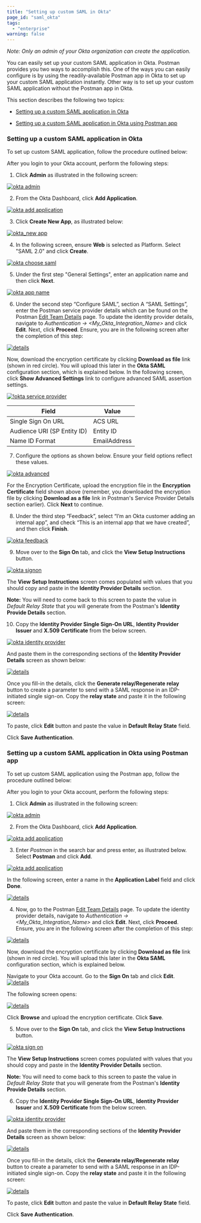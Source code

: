 ```yaml
---
title: "Setting up custom SAML in Okta"
page_id: "saml_okta"
tags: 
  - "enterprise"
warning: false
---
```


*Note: Only an admin of your Okta organization can create the application.*

You can easily set up your custom SAML application in Okta. Postman provides you two ways to accomplish this. One of the ways you can easily configure is by using the readily-available Postman app in Okta to set up your custom SAML application instantly. Other way is to set up your custom SAML application without the Postman app in Okta.

This section describes the following two topics:

* [Setting up a custom SAML application in Okta](#setting-up-a-custom-saml-application-in-okta)

* [Setting up a custom SAML application in Okta using Postman app](#setting-up-a-custom-saml-application-in-okta-using-postman-app)


### Setting up a custom SAML application in Okta

To set up custom SAML application, follow the procedure outlined below: 

After you login to your Okta account, perform the following steps:

1. Click **Admin** as illustrated in the following screen:

[![okta admin](https://s3.amazonaws.com/postman-static-getpostman-com/postman-docs/Okta-SAML2.png)](https://s3.amazonaws.com/postman-static-getpostman-com/postman-docs/Okta-SAML2.png)

2. From the Okta Dashboard, click **Add Application**.

[![okta add application](https://s3.amazonaws.com/postman-static-getpostman-com/postman-docs/Okta-Add-Application1.png)](https://s3.amazonaws.com/postman-static-getpostman-com/postman-docs/Okta-Add-Application1.png) 
  
3. Click **Create New App**, as illustrated below:

[![okta_new app](https://s3.amazonaws.com/postman-static-getpostman-com/postman-docs/Okta-Create-Application1.png)](https://s3.amazonaws.com/postman-static-getpostman-com/postman-docs/Okta-Create-Application1.png)

4. In the following screen, ensure **Web** is selected as Platform. Select "SAML 2.0" and click **Create**.

[![okta choose saml](https://s3.amazonaws.com/postman-static-getpostman-com/postman-docs/Okta-Choose-SAML1.png)](https://s3.amazonaws.com/postman-static-getpostman-com/postman-docs/Okta-Choose-SAML1.png)

5. Under the first step "General Settings", enter an application name and then click **Next**.

[![okta app name](https://s3.amazonaws.com/postman-static-getpostman-com/postman-docs/okta_app_name.png)](https://s3.amazonaws.com/postman-static-getpostman-com/postman-docs/okta_app_name.png)

6. Under the second step “Configure SAML”, section A “SAML Settings”, enter the Postman service provider details which can be found on the Postman [Edit Team Details](https://go.postman.co/settings/team/general) page. To update the identity provider details, navigate to *Authentication -> <My_Okta_Integration_Name>* and click **Edit**. Next, click **Proceed**. Ensure, you are in the following screen after the completion of this step:

[![details](https://s3.amazonaws.com/postman-static-getpostman-com/postman-docs/Okta-IDP-Details.png)](https://s3.amazonaws.com/postman-static-getpostman-com/postman-docs/ENT-identity-provider-details.png)

Now, download the encryption certificate by clicking **Download as file** link (shown in red circle). You will upload this later in the **Okta SAML** configuration section, which is explained below. In the following screen, click **Show Advanced Settings** link to configure advanced SAML assertion settings.

[![!okta service provider](https://s3.amazonaws.com/postman-static-getpostman-com/postman-docs/okta_service_provider.png)](https://s3.amazonaws.com/postman-static-getpostman-com/postman-docs/okta_service_provider.png)

| **Field** | **Value** |
| --- | --- |
| Single Sign On URL | ACS URL |
| Audience URI (SP Entity ID) | Entity ID |
| Name ID Format | EmailAddress |
 
7. Configure the options as shown below. Ensure your field options reflect these values.

[![okta advanced](https://s3.amazonaws.com/postman-static-getpostman-com/postman-docs/Okta-SAML-Adv-Settings.png)](https://s3.amazonaws.com/postman-static-getpostman-com/postman-docs/Okta-SAML-Adv-Settings.png)
 
For the Encryption Certificate, upload the encryption file in the **Encryption Certificate** field shown above (remember, you downloaded the encryption file by clicking **Download as a file** link in Postman's Service Provider Details section earlier). Click **Next** to continue.

8. Under the third step “Feedback”, select “I’m an Okta customer adding an internal app”, and check “This is an internal app that we have created”, and then click **Finish**.

[![okta feedback](https://s3.amazonaws.com/postman-static-getpostman-com/postman-docs/okta_feedback.png)](https://s3.amazonaws.com/postman-static-getpostman-com/postman-docs/okta_feedback.png)
  
9. Move over to the **Sign On** tab, and click the **View Setup Instructions** button.

[![okta signon](https://s3.amazonaws.com/postman-static-getpostman-com/postman-docs/okta_sign_on.png)](https://s3.amazonaws.com/postman-static-getpostman-com/postman-docs/okta_sign_on.png)
  
The **View Setup Instructions** screen comes populated with values that you should copy and paste in the **Identity Provider Details** section. 

**Note:** You will need to come back to this screen to paste the value in *Default Relay State* that you will generate from the Postman's **Identity Provide Details** section. 
  
10. Copy the **Identity Provider Single Sign-On URL**, **Identity Provider Issuer** and **X.509 Certificate** from the below screen.

[![okta identity provider](https://s3.amazonaws.com/postman-static-getpostman-com/postman-docs/okta_identity_provider1.png)](https://s3.amazonaws.com/postman-static-getpostman-com/postman-docs/okta_identity_provider1.png)

And paste them in the corresponding sections of the **Identity Provider Details** screen as shown below:

[![details](https://s3.amazonaws.com/postman-static-getpostman-com/postman-docs/Okta-IDP-Details3.png)](https://s3.amazonaws.com/postman-static-getpostman-com/postman-docs/Okta-IDP-Details3.png)

Once you fill-in the details, click the **Generate relay/Regenerate relay** button to create a parameter to send with a SAML response in an IDP-initiated single sign-on. Copy the **relay state** and paste it in the following screen:

[![details](https://s3.amazonaws.com/postman-static-getpostman-com/postman-docs/Okta-Relay-State.png)](https://s3.amazonaws.com/postman-static-getpostman-com/postman-docs/Okta-IDP-Details3.png)

To paste, click **Edit** button and paste the value in **Default Relay State** field. 

Click **Save Authentication**. 

### Setting up a custom SAML application in Okta using Postman app

To set up custom SAML application using the Postman app, follow the procedure outlined below:

After you login to your Okta account, perform the following steps:

1. Click **Admin** as illustrated in the following screen:

[![okta admin](https://s3.amazonaws.com/postman-static-getpostman-com/postman-docs/Okta-SAML2.png)](https://s3.amazonaws.com/postman-static-getpostman-com/postman-docs/Okta-SAML2.png)

2.  From the Okta Dashboard, click **Add Application**.

[![okta add application](https://s3.amazonaws.com/postman-static-getpostman-com/postman-docs/Okta-Add-Application1.png)](https://s3.amazonaws.com/postman-static-getpostman-com/postman-docs/Okta-Add-Application1.png)

3. Enter *Postman* in the search bar and press enter, as illustrated below. Select **Postman** and click **Add**.  

[![okta add application](https://s3.amazonaws.com/postman-static-getpostman-com/postman-docs/Okta-New-Integ1A.png)](https://s3.amazonaws.com/postman-static-getpostman-com/postman-docs/Okta-New-Integ1A.png)

In the following screen, enter a name in the **Application Label** field and click **Done**.

[![details](https://s3.amazonaws.com/postman-static-getpostman-com/postman-docs/Okta-New-Integ2A.png)](https://s3.amazonaws.com/postman-static-getpostman-com/postman-docs/Okta-New-Integ2A.png)

4. Now, go to the Postman [Edit Team Details](https://go.postman.co/settings/team/general) page. To update the identity provider details, navigate to *Authentication -> <My_Okta_Integration_Name>* and click **Edit**. Next, click **Proceed**. Ensure, you are in the following screen after the completion of this step:

[![details](https://s3.amazonaws.com/postman-static-getpostman-com/postman-docs/Okta-IDP-Details.png)](https://s3.amazonaws.com/postman-static-getpostman-com/postman-docs/ENT-identity-provider-details.png)

Now, download the encryption certificate by clicking **Download as file** link (shown in red circle). You will upload this later in the **Okta SAML** configuration section, which is explained below.

Navigate to your Okta account. Go to the **Sign On** tab and click **Edit**.  
[![details](https://s3.amazonaws.com/postman-static-getpostman-com/postman-docs/Okta-New-Integ3A.png)](https://s3.amazonaws.com/postman-static-getpostman-com/postman-docs/Okta-New-Integ3A.png)

The following screen opens:

[![details](https://s3.amazonaws.com/postman-static-getpostman-com/postman-docs/Okta-New-Integ4A.png)](https://s3.amazonaws.com/postman-static-getpostman-com/postman-docs/Okta-New-Integ4A.png)
     
Click **Browse** and upload the encryption certificate. Click **Save**.

5. Move over to the **Sign On** tab, and click the **View Setup Instructions** button.

[![okta sign on](https://s3.amazonaws.com/postman-static-getpostman-com/postman-docs/okta_sign_on.png)](https://s3.amazonaws.com/postman-static-getpostman-com/postman-docs/okta_sign_on.png)

The **View Setup Instructions** screen comes populated with values that you should copy and paste in the **Identity Provider Details** section.

**Note:** You will need to come back to this screen to paste the value in *Default Relay State* that you will generate from the Postman's **Identity Provide Details** section.

6. Copy the **Identity Provider Single Sign-On URL**, **Identity Provider Issuer** and **X.509 Certificate** from the below screen.

[![okta identity provider](https://s3.amazonaws.com/postman-static-getpostman-com/postman-docs/okta_identity_provider1.png)](https://s3.amazonaws.com/postman-static-getpostman-com/postman-docs/okta_identity_provider1.png)

And paste them in the corresponding sections of the **Identity Provider Details** screen as shown below:

[![details](https://s3.amazonaws.com/postman-static-getpostman-com/postman-docs/Okta-IDP-Details3.png)](https://s3.amazonaws.com/postman-static-getpostman-com/postman-docs/Okta-IDP-Details3.png)

Once you fill-in the details, click the **Generate relay/Regenerate relay** button to create a parameter to send with a SAML response in an IDP-initiated single sign-on. Copy the **relay state** and paste it in the following screen:

[![details](https://s3.amazonaws.com/postman-static-getpostman-com/postman-docs/Okta-Relay-State1A.png)](https://s3.amazonaws.com/postman-static-getpostman-com/postman-docs/Okta-IDP-Details1A.png)

To paste, click **Edit** button and paste the value in **Default Relay State** field. 

Click **Save Authentication**. 
